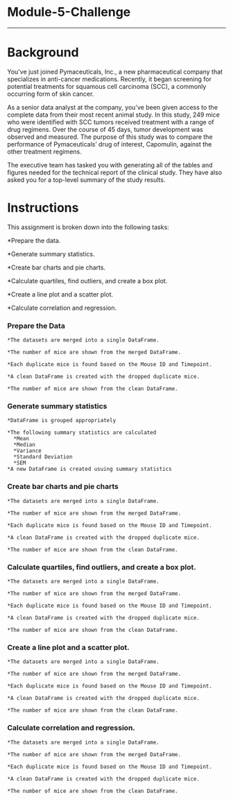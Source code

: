 # Module-5-Challenge
-----------------------------------------------
# Background
You've just joined Pymaceuticals, Inc., a new pharmaceutical company that specializes in anti-cancer medications. Recently, it began screening for potential treatments for squamous cell carcinoma (SCC), a commonly occurring form of skin cancer.

As a senior data analyst at the company, you've been given access to the complete data from their most recent animal study. In this study, 249 mice who were identified with SCC tumors received treatment with a range of drug regimens. Over the course of 45 days, tumor development was observed and measured. The purpose of this study was to compare the performance of Pymaceuticals’ drug of interest, Capomulin, against the other treatment regimens.

The executive team has tasked you with generating all of the tables and figures needed for the technical report of the clinical study. They have also asked you for a top-level summary of the study results.

# Instructions
This assignment is broken down into the following tasks:

  *Prepare the data.

  *Generate summary statistics.

  *Create bar charts and pie charts.

  *Calculate quartiles, find outliers, and create a box plot.

  *Create a line plot and a scatter plot.

  *Calculate correlation and regression.
  
  ### Prepare the Data
    *The datasets are merged into a single DataFrame. 
    
    *The number of mice are shown from the merged DataFrame. 
    
    *Each duplicate mice is found based on the Mouse ID and Timepoint. 
    
    *A clean DataFrame is created with the dropped duplicate mice. 
    
    *The number of mice are shown from the clean DataFrame.
    
  ### Generate summary statistics
    *DataFrame is grouped appropriately
    
    *The following summary statistics are calculated
      *Mean
      *Median
      *Variance
      *Standard Deviation
      *SEM
    *A new DataFrame is created usuing summary statistics
    
  ### Create bar charts and pie charts
    *The datasets are merged into a single DataFrame. 
    
    *The number of mice are shown from the merged DataFrame. 
    
    *Each duplicate mice is found based on the Mouse ID and Timepoint. 
    
    *A clean DataFrame is created with the dropped duplicate mice. 
    
    *The number of mice are shown from the clean DataFrame.

  ### Calculate quartiles, find outliers, and create a box plot.
    *The datasets are merged into a single DataFrame. 
    
    *The number of mice are shown from the merged DataFrame. 
    
    *Each duplicate mice is found based on the Mouse ID and Timepoint. 
    
    *A clean DataFrame is created with the dropped duplicate mice. 
    
    *The number of mice are shown from the clean DataFrame.

  ### Create a line plot and a scatter plot.
    *The datasets are merged into a single DataFrame. 
    
    *The number of mice are shown from the merged DataFrame. 
    
    *Each duplicate mice is found based on the Mouse ID and Timepoint. 
    
    *A clean DataFrame is created with the dropped duplicate mice. 
    
    *The number of mice are shown from the clean DataFrame.
    
  ### Calculate correlation and regression.
    *The datasets are merged into a single DataFrame. 
    
    *The number of mice are shown from the merged DataFrame. 
    
    *Each duplicate mice is found based on the Mouse ID and Timepoint. 
    
    *A clean DataFrame is created with the dropped duplicate mice. 
    
    *The number of mice are shown from the clean DataFrame.
    
    
    
